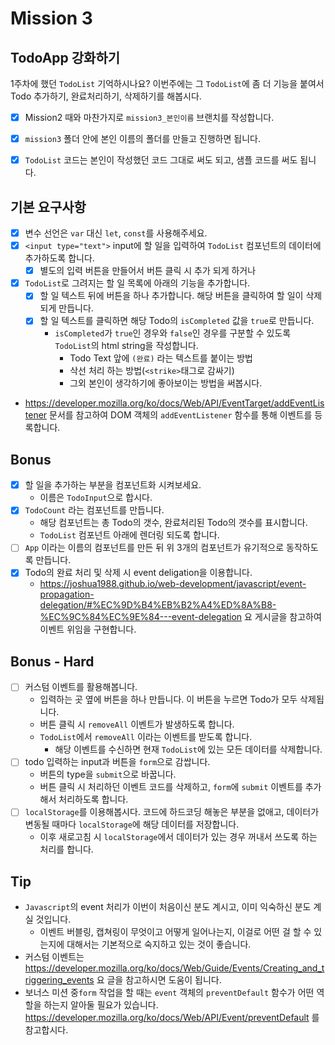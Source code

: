 # Mission 3

## TodoApp 강화하기

1주차에 했던 `TodoList` 기억하시나요? 이번주에는 그 `TodoList`에 좀 더 기능을 붙여서 Todo 추가하기, 완료처리하기, 삭제하기를 해봅시다.

- [x] Mission2 때와 마찬가지로 `mission3_본인이름` 브랜치를 작성합니다.
- [x]  `mission3` 폴더 안에 본인 이름의 폴더를 만들고 진행하면 됩니다.
- [x] `TodoList` 코드는 본인이 작성했던 코드 그대로 써도 되고, 샘플 코드를 써도 됩니다.


## 기본 요구사항

- [x] 변수 선언은 `var` 대신 `let`, `const`를 사용해주세요.
- [x] `<input type="text">` input에 할 일을 입력하여 `TodoList` 컴포넌트의 데이터에 추가하도록 합니다.
  - [x] 별도의 입력 버튼을 만들어서 버튼 클릭 시 추가 되게 하거나
- [x] `TodoList`로 그려지는 할 일 목록에 아래의 기능을 추가합니다.
  - [x] 할 일 텍스트 뒤에 버튼을 하나 추가합니다. 해당 버튼을 클릭하여 할 일이 삭제되게 만듭니다.
  - [x] 할 일 텍스트를 클릭하면 해당 Todo의 `isCompleted` 값을 `true`로 만듭니다.
    - `isCompleted`가 `true`인 경우와 `false`인 경우를 구분할 수 있도록 `TodoList`의 html string을 작성합니다.
      - Todo Text 앞에 `(완료)` 라는 텍스트를 붙이는 방법
      - 삭선 처리 하는 방법(`<strike>`태그로 감싸기)
      - 그외 본인이 생각하기에 좋아보이는 방법을 써봅시다.
- https://developer.mozilla.org/ko/docs/Web/API/EventTarget/addEventListener 문서를 참고하여 DOM 객체의 `addEventListener` 함수를 통해 이벤트를 등록합니다.

## Bonus

- [x] 할 일을 추가하는 부분을 컴포넌트화 시켜보세요.
  - 이름은 `TodoInput`으로 합시다.
- [x] `TodoCount` 라는 컴포넌트를 만듭니다.
  - 해당 컴포넌트는 총 Todo의 갯수, 완료처리된 Todo의 갯수를 표시합니다.
  - `TodoList` 컴포넌트 아래에 렌더링 되도록 합니다.
- [ ] `App` 이라는 이름의 컴포넌트를 만든 뒤 위 3개의 컴포넌트가 유기적으로 동작하도록 만듭니다.
- [x] Todo의 완료 처리 및 삭제 시 event deligation을 이용합니다.
  - https://joshua1988.github.io/web-development/javascript/event-propagation-delegation/#%EC%9D%B4%EB%B2%A4%ED%8A%B8-%EC%9C%84%EC%9E%84---event-delegation 요 게시글을 참고하여 이벤트 위임을 구현합니다.

## Bonus - Hard

- [ ] 커스텀 이벤트를 활용해봅니다.
  - 입력하는 곳 옆에 버튼을 하나 만듭니다. 이 버튼을 누르면 Todo가 모두 삭제됩니다.
  - 버튼 클릭 시 `removeAll` 이벤트가 발생하도록 합니다.
  - `TodoList`에서 `removeAll` 이라는 이벤트를 받도록 합니다.
    - 해당 이벤트를 수신하면 현재 `TodoList`에 있는 모든 데이터를 삭제합니다.
- [ ] todo 입력하는 input과 버튼을 `form`으로 감쌉니다.
  - 버튼의 type을 `submit`으로 바꿉니다.
  - 버튼 클릭 시 처리하던 이벤트 코드를 삭제하고, `form`에 `submit` 이벤트를 추가해서 처리하도록 합니다.
- [ ] `localStorage`를 이용해봅시다. 코드에 하드코딩 해놓은 부분을 없애고, 데이터가 변동될 때마다 `localStorage`에 해당 데이터를 저장합니다.
  - 이후 새로고침 시 `localStorage`에서 데이터가 있는 경우 꺼내서 쓰도록 하는 처리를 합니다.

## Tip

- `Javascript`의 event 처리가 이번이 처음이신 분도 계시고, 이미 익숙하신 분도 계실 것입니다.
  - 이벤트 버블링, 캡쳐링이 무엇이고 어떻게 일어나는지, 이걸로 어떤 걸 할 수 있는지에 대해서는 기본적으로 숙지하고 있는 것이 좋습니다.
- 커스텀 이벤트는 https://developer.mozilla.org/ko/docs/Web/Guide/Events/Creating_and_triggering_events 요 글을 참고하시면 도움이 됩니다.
- 보너스 미션 중`form` 작업을 할 때는 `event` 객체의 `preventDefault` 함수가 어떤 역할을 하는지 알아둘 필요가 있습니다. https://developer.mozilla.org/ko/docs/Web/API/Event/preventDefault 를 참고합시다.
